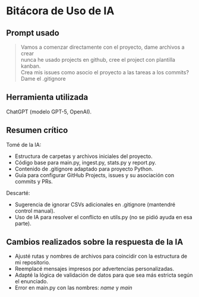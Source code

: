 # Bitácora de Uso de IA

## Prompt usado
> Vamos a comenzar directamente con el proyecto, dame archivos a crear  
> nunca he usado projects en github, cree el project con plantilla kanban.  
> Crea mis issues como asocio el proyecto a las tareas a los commits?  
> Dame el .gitignore

## Herramienta utilizada
ChatGPT (modelo GPT-5, OpenAI).

## Resumen crítico
Tomé de la IA:
- Estructura de carpetas y archivos iniciales del proyecto.
- Código base para main.py, ingest.py, stats.py y report.py.
- Contenido de .gitignore adaptado para proyecto Python.
- Guía para configurar GitHub Projects, issues y su asociación con commits y PRs.

Descarté:
- Sugerencia de ignorar CSVs adicionales en .gitignore (mantendré control manual).
- Uso de IA para resolver el conflicto en utils.py (no se pidió ayuda en esa parte).

## Cambios realizados sobre la respuesta de la IA
- Ajusté rutas y nombres de archivos para coincidir con la estructura de mi repositorio.
- Reemplacé mensajes impresos por advertencias personalizadas.
- Adapté la lógica de validación de datos para que sea más estricta según el enunciado.
- Error en main.py con las nombres: _name_ y _main_
